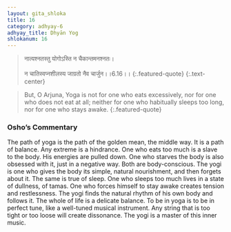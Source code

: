 ```yaml
---
layout: gita_shloka
title: 16
category: adhyay-6
adhyay_title: Dhyān Yog
shlokanum: 16
---
```


> नात्यश्नतस्तु योगोऽस्ति न चैकान्तमनश्नतः।<br><br>न चातिस्वप्नशीलस्य जाग्रतो नैव चार्जुन।।6.16।।
{:.featured-quote}
{:.text-center}

> But, O Arjuna, Yoga is not for one who eats excessively, nor for one who does not eat at all; neither for one who habitually sleeps too long, nor for one who stays awake.
{:.featured-quote}

### Osho’s Commentary
The path of yoga is the path of the golden mean, the middle way. It is a path of balance. Any extreme is a hindrance.
One who eats too much is a slave to the body. His energies are pulled down. One who starves the body is also obsessed with it, just in a negative way. Both are body-conscious. The yogi is one who gives the body its simple, natural nourishment, and then forgets about it.
The same is true of sleep. One who sleeps too much lives in a state of dullness, of tamas. One who forces himself to stay awake creates tension and restlessness. The yogi finds the natural rhythm of his own body and follows it.
The whole of life is a delicate balance. To be in yoga is to be in perfect tune, like a well-tuned musical instrument. Any string that is too tight or too loose will create dissonance. The yogi is a master of this inner music.
